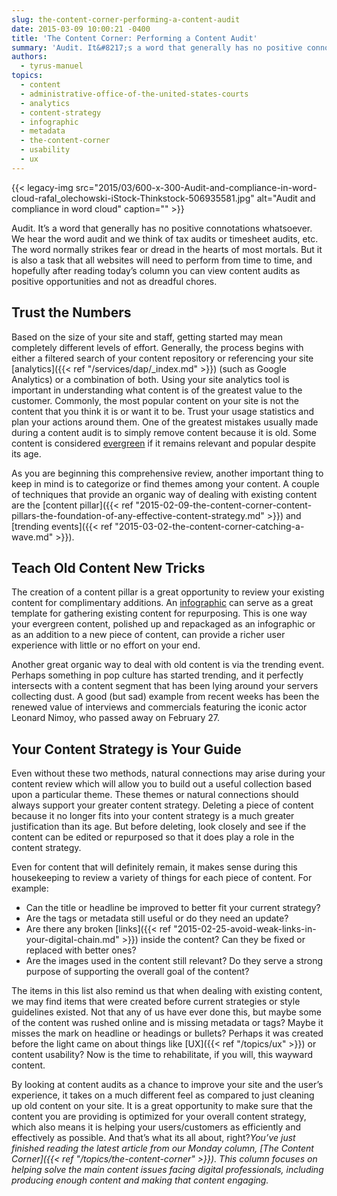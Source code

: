 ```yaml
---
slug: the-content-corner-performing-a-content-audit
date: 2015-03-09 10:00:21 -0400
title: 'The Content Corner: Performing a Content Audit'
summary: 'Audit. It&#8217;s a word that generally has no positive connotations whatsoever. We hear the word audit and we think of tax audits or timesheet audits, etc. The word normally strikes fear or dread in the hearts of most mortals. But it is also a task that all websites will need to perform from time to'
authors:
  - tyrus-manuel
topics:
  - content
  - administrative-office-of-the-united-states-courts
  - analytics
  - content-strategy
  - infographic
  - metadata
  - the-content-corner
  - usability
  - ux
---
```


{{< legacy-img src="2015/03/600-x-300-Audit-and-compliance-in-word-cloud-rafal_olechowski-iStock-Thinkstock-506935581.jpg" alt="Audit and compliance in word cloud" caption="" >}}

Audit. It&#8217;s a word that generally has no positive connotations whatsoever. We hear the word audit and we think of tax audits or timesheet audits, etc. The word normally strikes fear or dread in the hearts of most mortals. But it is also a task that all websites will need to perform from time to time, and hopefully after reading today&#8217;s column you can view content audits as positive opportunities and not as dreadful chores.

## Trust the Numbers

Based on the size of your site and staff, getting started may mean completely different levels of effort. Generally, the process begins with either a filtered search of your content repository or referencing your site [analytics]({{< ref "/services/dap/_index.md" >}}) (such as Google Analytics) or a combination of both. Using your site analytics tool is important in understanding what content is of the greatest value to the customer. Commonly, the most popular content on your site is not the content that you think it is or want it to be. Trust your usage statistics and plan your actions around them. One of the greatest mistakes usually made during a content audit is to simply remove content because it is old. Some content is considered [evergreen](http://www.copyblogger.com/write-evergreen-blog-posts/) if it remains relevant and popular despite its age.

As you are beginning this comprehensive review, another important thing to keep in mind is to categorize or find themes among your content. A couple of techniques that provide an organic way of dealing with existing content are the [content pillar]({{< ref "2015-02-09-the-content-corner-content-pillars-the-foundation-of-any-effective-content-strategy.md" >}}) and [trending events]({{< ref "2015-03-02-the-content-corner-catching-a-wave.md" >}}).

## Teach Old Content New Tricks

The creation of a content pillar is a great opportunity to review your existing content for complimentary additions. An [infographic](http://www.copyblogger.com/asset-pillar-infographic/) can serve as a great template for gathering existing content for repurposing. This is one way your evergreen content, polished up and repackaged as an infographic or as an addition to a new piece of content, can provide a richer user experience with little or no effort on your end.

Another great organic way to deal with old content is via the trending event. Perhaps something in pop culture has started trending, and it perfectly intersects with a content segment that has been lying around your servers collecting dust. A good (but sad) example from recent weeks has been the renewed value of interviews and commercials featuring the iconic actor Leonard Nimoy, who passed away on February 27.

## Your Content Strategy is Your Guide

Even without these two methods, natural connections may arise during your content review which will allow you to build out a useful collection based upon a particular theme. These themes or natural connections should always support your greater content strategy. Deleting a piece of content because it no longer fits into your content strategy is a much greater justification than its age. But before deleting, look closely and see if the content can be edited or repurposed so that it does play a role in the content strategy.

Even for content that will definitely remain, it makes sense during this housekeeping to review a variety of things for each piece of content. For example:

  * Can the title or headline be improved to better fit your current strategy?
  * Are the tags or metadata still useful or do they need an update?
  * Are there any broken [links]({{< ref "2015-02-25-avoid-weak-links-in-your-digital-chain.md" >}}) inside the content? Can they be fixed or replaced with better ones?
  * Are the images used in the content still relevant? Do they serve a strong purpose of supporting the overall goal of the content?

The items in this list also remind us that when dealing with existing content, we may find items that were created before current strategies or style guidelines existed. Not that any of us have ever done this, but maybe some of the content was rushed online and is missing metadata or tags? Maybe it misses the mark on headline or headings or bullets? Perhaps it was created before the light came on about things like [UX]({{< ref "/topics/ux" >}}) or content usability? Now is the time to rehabilitate, if you will, this wayward content.

By looking at content audits as a chance to improve your site and the user’s experience, it takes on a much different feel as compared to just cleaning up old content on your site. It is a great opportunity to make sure that the content you are providing is optimized for your overall content strategy, which also means it is helping your users/customers as efficiently and effectively as possible. And that’s what its all about, right?_You’ve just finished reading the latest article from our Monday column, [The Content Corner]({{< ref "/topics/the-content-corner" >}}). This column focuses on helping solve the main content issues facing digital professionals, including producing enough content and making that content engaging._
